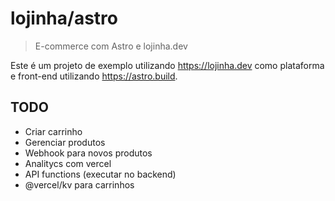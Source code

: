 # lojinha/astro

> E-commerce com Astro e lojinha.dev

Este é um projeto de exemplo utilizando https://lojinha.dev como plataforma e front-end utilizando
https://astro.build.

## TODO

- Criar carrinho
- Gerenciar produtos
- Webhook para novos produtos
- Analitycs com vercel
- API functions (executar no backend)
- @vercel/kv para carrinhos

